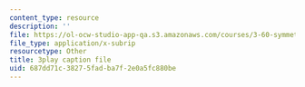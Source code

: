 ```yaml
---
content_type: resource
description: ''
file: https://ol-ocw-studio-app-qa.s3.amazonaws.com/courses/3-60-symmetry-structure-and-tensor-properties-of-materials-fall-2005/687dd71c38275fadba7f2e0a5fc880be_aWdqvyhzzIY.vtt
file_type: application/x-subrip
resourcetype: Other
title: 3play caption file
uid: 687dd71c-3827-5fad-ba7f-2e0a5fc880be
---
```

